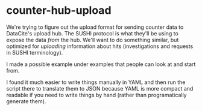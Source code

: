 # counter-hub-upload
We're trying to figure out the upload format for sending counter data to DataCite's upload hub.  The SUSHI protocol is
what they'll be using to expose the data *from* the hub.  We'll want to do something similar, but optimized for *uploading*
information about hits (investigations and requests in SUSHI terminology).

I made a possible example under examples that people can look at and start from.

I found it much easier to write things manually in YAML and then run the script there to translate them to JSON because
YAML is more compact and readable if you need to write things by hand (rather than programatically generate them).
